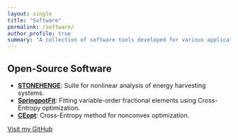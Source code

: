 ```yaml
---
layout: single
title: "Software"
permalink: /software/
author_profile: true
summary: "A collection of software tools developed for various applications."
---
```


## Open-Source Software

- **[STONEHENGE](https://github.com/americocunhajr/STONEHENGE)**: Suite for nonlinear analysis of energy harvesting systems.
- **[SpringpotFit](https://github.com/americocunhajr/SpringpotFit)**: Fitting variable-order fractional elements using Cross-Entropy optimization.
- **[CEopt](https://github.com/americocunhajr/CEopt)**: Cross-Entropy method for nonconvex optimization.

[Visit my GitHub](https://github.com/americocunhajr/)
